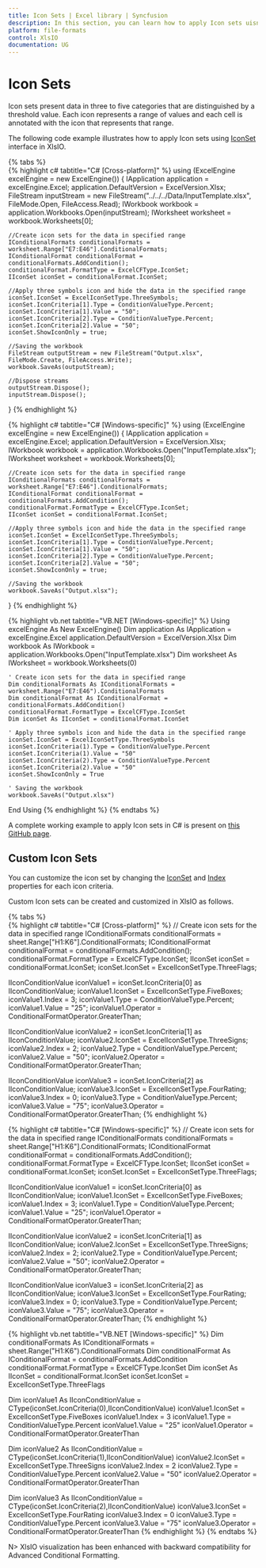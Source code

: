```yaml
---
title: Icon Sets | Excel library | Syncfusion
description: In this section, you can learn how to apply Icon sets uisng conditional formatting in an Excel document with XlsIO
platform: file-formats
control: XlsIO
documentation: UG
---
```


# Icon Sets

Icon sets present data in three to five categories that are distinguished by a threshold value. Each icon represents a range of values and each cell is annotated with the icon that represents that range.

The following code example illustrates how to apply Icon sets using [IconSet](https://help.syncfusion.com/cr/file-formats/Syncfusion.XlsIO.IIconSet.html) interface in XlsIO.

{% tabs %}  
{% highlight c# tabtitle="C# [Cross-platform]" %}
using (ExcelEngine excelEngine = new ExcelEngine())
{
    IApplication application = excelEngine.Excel;
    application.DefaultVersion = ExcelVersion.Xlsx;
    FileStream inputStream = new FileStream("../../../Data/InputTemplate.xlsx", FileMode.Open, FileAccess.Read);
    IWorkbook workbook = application.Workbooks.Open(inputStream);
    IWorksheet worksheet = workbook.Worksheets[0];

    //Create icon sets for the data in specified range
    IConditionalFormats conditionalFormats = worksheet.Range["E7:E46"].ConditionalFormats;
    IConditionalFormat conditionalFormat = conditionalFormats.AddCondition();
    conditionalFormat.FormatType = ExcelCFType.IconSet;
    IIconSet iconSet = conditionalFormat.IconSet;

    //Apply three symbols icon and hide the data in the specified range
    iconSet.IconSet = ExcelIconSetType.ThreeSymbols;
    iconSet.IconCriteria[1].Type = ConditionValueType.Percent;
    iconSet.IconCriteria[1].Value = "50";
    iconSet.IconCriteria[2].Type = ConditionValueType.Percent;
    iconSet.IconCriteria[2].Value = "50";
    iconSet.ShowIconOnly = true;

    //Saving the workbook
    FileStream outputStream = new FileStream("Output.xlsx", FileMode.Create, FileAccess.Write);
    workbook.SaveAs(outputStream);

    //Dispose streams
    outputStream.Dispose();
    inputStream.Dispose();
}
{% endhighlight %}

{% highlight c# tabtitle="C# [Windows-specific]" %}
using (ExcelEngine excelEngine = new ExcelEngine())
{
    IApplication application = excelEngine.Excel;
    application.DefaultVersion = ExcelVersion.Xlsx;
    IWorkbook workbook = application.Workbooks.Open("InputTemplate.xlsx");
    IWorksheet worksheet = workbook.Worksheets[0];

    //Create icon sets for the data in specified range
    IConditionalFormats conditionalFormats = worksheet.Range["E7:E46"].ConditionalFormats;
    IConditionalFormat conditionalFormat = conditionalFormats.AddCondition();
    conditionalFormat.FormatType = ExcelCFType.IconSet;
    IIconSet iconSet = conditionalFormat.IconSet;

    //Apply three symbols icon and hide the data in the specified range
    iconSet.IconSet = ExcelIconSetType.ThreeSymbols;
    iconSet.IconCriteria[1].Type = ConditionValueType.Percent;
    iconSet.IconCriteria[1].Value = "50";
    iconSet.IconCriteria[2].Type = ConditionValueType.Percent;
    iconSet.IconCriteria[2].Value = "50";
    iconSet.ShowIconOnly = true;

    //Saving the workbook
    workbook.SaveAs("Output.xlsx");
}
{% endhighlight %}

{% highlight vb.net tabtitle="VB.NET [Windows-specific]" %}
Using excelEngine As New ExcelEngine()
    Dim application As IApplication = excelEngine.Excel
    application.DefaultVersion = ExcelVersion.Xlsx
    Dim workbook As IWorkbook = application.Workbooks.Open("InputTemplate.xlsx")
    Dim worksheet As IWorksheet = workbook.Worksheets(0)

    ' Create icon sets for the data in specified range
    Dim conditionalFormats As IConditionalFormats = worksheet.Range("E7:E46").ConditionalFormats
    Dim conditionalFormat As IConditionalFormat = conditionalFormats.AddCondition()
    conditionalFormat.FormatType = ExcelCFType.IconSet
    Dim iconSet As IIconSet = conditionalFormat.IconSet

    ' Apply three symbols icon and hide the data in the specified range
    iconSet.IconSet = ExcelIconSetType.ThreeSymbols
    iconSet.IconCriteria(1).Type = ConditionValueType.Percent
    iconSet.IconCriteria(1).Value = "50"
    iconSet.IconCriteria(2).Type = ConditionValueType.Percent
    iconSet.IconCriteria(2).Value = "50"
    iconSet.ShowIconOnly = True

    ' Saving the workbook
    workbook.SaveAs("Output.xlsx")
End Using
{% endhighlight %}
{% endtabs %}

A complete working example to apply Icon sets in C# is present on [this GitHub page]().

## Custom Icon Sets

You can customize the icon set by changing the [IconSet](https://help.syncfusion.com/cr/file-formats/Syncfusion.XlsIO.IIconConditionValue.html#Syncfusion_XlsIO_IIconConditionValue_IconSet) and [Index](https://help.syncfusion.com/cr/file-formats/Syncfusion.XlsIO.IIconConditionValue.html#Syncfusion_XlsIO_IIconConditionValue_Index) properties for each icon criteria.

Custom Icon sets can be created and customized in XlsIO as follows.

{% tabs %}  
{% highlight c# tabtitle="C# [Cross-platform]" %}
// Create icon sets for the data in specified range
IConditionalFormats conditionalFormats = sheet.Range["H1:K6"].ConditionalFormats;
IConditionalFormat conditionalFormat = conditionalFormats.AddCondition();
conditionalFormat.FormatType = ExcelCFType.IconSet;
IIconSet iconSet = conditionalFormat.IconSet;
iconSet.IconSet = ExcelIconSetType.ThreeFlags;

IIconConditionValue iconValue1 = iconSet.IconCriteria[0] as IIconConditionValue;
iconValue1.IconSet = ExcelIconSetType.FiveBoxes;
iconValue1.Index = 3;
iconValue1.Type = ConditionValueType.Percent;
iconValue1.Value = "25";
iconValue1.Operator = ConditionalFormatOperator.GreaterThan;

IIconConditionValue iconValue2 = iconSet.IconCriteria[1] as IIconConditionValue;
iconValue2.IconSet = ExcelIconSetType.ThreeSigns;
iconValue2.Index = 2;
iconValue2.Type = ConditionValueType.Percent;
iconValue2.Value = "50";
iconValue2.Operator = ConditionalFormatOperator.GreaterThan;

IIconConditionValue iconValue3 = iconSet.IconCriteria[2] as IIconConditionValue;
iconValue3.IconSet = ExcelIconSetType.FourRating;
iconValue3.Index = 0;
iconValue3.Type = ConditionValueType.Percent;
iconValue3.Value = "75";
iconValue3.Operator = ConditionalFormatOperator.GreaterThan;
{% endhighlight %}

{% highlight c# tabtitle="C# [Windows-specific]" %}
// Create icon sets for the data in specified range
IConditionalFormats conditionalFormats = sheet.Range["H1:K6"].ConditionalFormats;
IConditionalFormat conditionalFormat = conditionalFormats.AddCondition();
conditionalFormat.FormatType = ExcelCFType.IconSet;
IIconSet iconSet = conditionalFormat.IconSet;
iconSet.IconSet = ExcelIconSetType.ThreeFlags;

IIconConditionValue iconValue1 = iconSet.IconCriteria[0] as IIconConditionValue;
iconValue1.IconSet = ExcelIconSetType.FiveBoxes;
iconValue1.Index = 3;
iconValue1.Type = ConditionValueType.Percent;
iconValue1.Value = "25";
iconValue1.Operator = ConditionalFormatOperator.GreaterThan;

IIconConditionValue iconValue2 = iconSet.IconCriteria[1] as IIconConditionValue;
iconValue2.IconSet = ExcelIconSetType.ThreeSigns;
iconValue2.Index = 2;
iconValue2.Type = ConditionValueType.Percent;
iconValue2.Value = "50";
iconValue2.Operator = ConditionalFormatOperator.GreaterThan;

IIconConditionValue iconValue3 = iconSet.IconCriteria[2] as IIconConditionValue;
iconValue3.IconSet = ExcelIconSetType.FourRating;
iconValue3.Index = 0;
iconValue3.Type = ConditionValueType.Percent;
iconValue3.Value = "75";
iconValue3.Operator = ConditionalFormatOperator.GreaterThan;
{% endhighlight %}

{% highlight vb.net tabtitle="VB.NET [Windows-specific]" %}
Dim conditionalFormats As IConditionalFormats = sheet.Range("H1:K6").ConditionalFormats
Dim conditionalFormat As IConditionalFormat = conditionalFormats.AddCondition
conditionalFormat.FormatType = ExcelCFType.IconSet
Dim iconSet As IIconSet = conditionalFormat.IconSet
iconSet.IconSet = ExcelIconSetType.ThreeFlags

Dim iconValue1 As IIconConditionValue = CType(iconSet.IconCriteria(0),IIconConditionValue)
iconValue1.IconSet = ExcelIconSetType.FiveBoxes
iconValue1.Index = 3
iconValue1.Type = ConditionValueType.Percent
iconValue1.Value = "25"
iconValue1.Operator = ConditionalFormatOperator.GreaterThan

Dim iconValue2 As IIconConditionValue = CType(iconSet.IconCriteria(1),IIconConditionValue)
iconValue2.IconSet = ExcelIconSetType.ThreeSigns
iconValue2.Index = 2
iconValue2.Type = ConditionValueType.Percent
iconValue2.Value = "50"
iconValue2.Operator = ConditionalFormatOperator.GreaterThan

Dim iconValue3 As IIconConditionValue = CType(iconSet.IconCriteria(2),IIconConditionValue)
iconValue3.IconSet = ExcelIconSetType.FourRating
iconValue3.Index = 0
iconValue3.Type = ConditionValueType.Percent
iconValue3.Value = "75"
iconValue3.Operator = ConditionalFormatOperator.GreaterThan
{% endhighlight %}
{% endtabs %}  

N> XlsIO visualization has been enhanced with backward compatibility for Advanced Conditional Formatting.